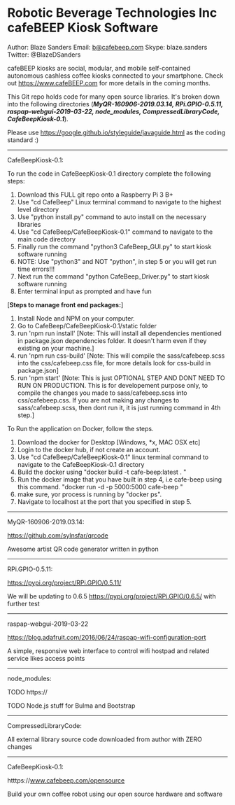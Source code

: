 # Robotic Beverage Technologies Inc cafeBEEP Kiosk Software 

Author: Blaze Sanders Email: b@cafebeep.com Skype: blaze.sanders Twitter: @BlazeDSanders

cafeBEEP kiosks are social, modular, and mobile self-contained autonomous cashless coffee kiosks connected to your smartphone. Check out https://www.cafeBEEP.com for more details in the coming months.

This Git repo holds code for many open source libraries. It's broken down into the following directories (***MyQR-160906-2019.03.14, RPi.GPIO-0.5.11, raspap-webgui-2019-03-22, node_modules, CompressedLibraryCode, CafeBeepKiosk-0.1***). 

Please use https://google.github.io/styleguide/javaguide.html as the coding standard :)

***
CafeBeepKiosk-0.1:

To run the code in CafeBeepKiosk-0.1 directory complete the following steps:
1. Download this FULL git repo onto a Raspberry Pi 3 B+  
2. Use "cd CafeBeep" Linux terminal command to navigate to the highest level directory
3. Use "python install.py" command to auto install on the necessary libraries
4. Use "cd CafeBeep/CafeBeepKiosk-0.1" command to navigate to the main code directory 
5. Finally run the command "python3 CafeBeep_GUI.py" to start kiosk software running
6. NOTE: Use "python3" and NOT "python", in step 5 or you will get run time errors!!!
7. Next run the command "python  CafeBeep_Driver.py" to start kiosk software running
8. Enter terminal input as prompted and have fun


[**Steps to manage front end packages:**]
1) Install Node and NPM on your computer.
2) Go to CafeBeep/CafeBeepKiosk-0.1/static folder 
3) run 'npm run install'
  [Note: This will install all dependencies mentioned in package.json dependencies folder. It doesn't harm even if they existing on your machine.]
4) run 'npm run css-build'
  [Note: This will compile the sass/cafebeep.scss into the css/cafebeep.css file, for more details look for css-build in package.json]
5) run 'npm start'
  [Note: This is just OPTIONAL STEP AND DONT NEED TO RUN ON PRODUCTION. 
  This is for developement purpose only, to compile the changes you made to sass/cafebeep.scss into css/cafebeep.css.
  If you are not making any changes to sass/cafebeep.scss, then dont run it, it is just running command in 4th step.]




To Run the application on Docker, follow the steps.
1. Download the docker for Desktop [Windows, *x, MAC OSX etc]
2. Login to the docker hub, if not create an account.
3. Use "cd CafeBeep/CafeBeepKiosk-0.1" linux terminal command to navigate to the CafeBeepKiosk-0.1 directory
4. Build the docker using "docker build -t cafe-beep:latest . "
5. Run the docker image that you have built in step 4, i.e cafe-beep using this command. "docker run -d -p 5000:5000 cafe-beep "
6. make sure, yor process is running by "docker ps".
7. Navigate to localhost at the port that you specified in step 5.


***
MyQR-160906-2019.03.14: 

https://github.com/sylnsfar/qrcode

Awesome artist QR code generator written in python

***
RPi.GPIO-0.5.11:

https://pypi.org/project/RPi.GPIO/0.5.11/

We will be updating to 0.6.5 https://pypi.org/project/RPi.GPIO/0.6.5/ with further test

***
raspap-webgui-2019-03-22

https://blog.adafruit.com/2016/06/24/raspap-wifi-configuration-port

A simple, responsive web interface to control wifi hostpad and related service likes access points 

***
node_modules:

TODO https://

TODO Node.js stuff for Bulma and Bootstrap

***
CompressedLibraryCode:

All external library source code downloaded from author with ZERO changes

***
CafeBeepKiosk-0.1:

htttps://www.cafebeep.com/opensource

Build your own coffee robot using our open source hardware and software

